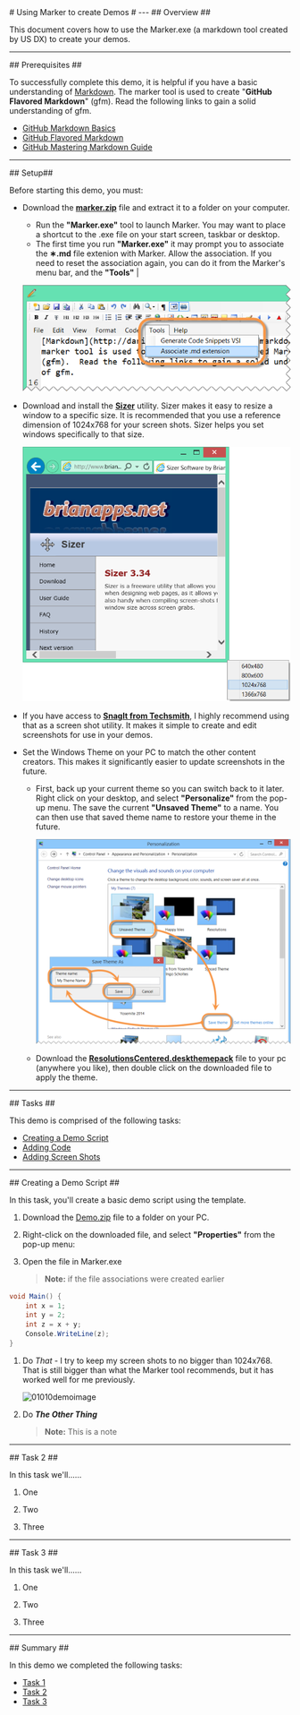 ﻿<a name="Title" />
# Using Marker to create Demos #
---

<a name="Overview" />
## Overview ##

This document covers how to use the Marker.exe (a markdown tool created by US DX) to create your demos.

---

<a name="Prerequisites" />
## Prerequisites ##

To successfully complete this demo, it is helpful if you have a basic understanding of [Markdown](http://daringfireball.net/projects/markdown/).  The marker tool is used to create "**GitHub Flavored Markdown**" (gfm).  Read the following links to gain a solid understanding of gfm.

- [GitHub Markdown Basics](https://help.github.com/articles/markdown-basics)
- [GitHub Flavored Markdown](https://help.github.com/articles/github-flavored-markdown)
- [GitHub Mastering Markdown Guide](https://guides.github.com/features/mastering-markdown/)


---

<a name="Setup" />
## Setup##

Before starting this demo, you must:

- Download the **[marker.zip](./Downloads/Marker.zip)** file and extract it to a folder on your computer. 
	- Run the **"Marker.exe"** tool to launch Marker.  You may want to place a shortcut to the .exe file on your start screen, taskbar or desktop.
	- The first time you run **"Marker.exe"** it may prompt you to associate the **&lowast;.md** file extenion with Marker.  Allow the association. If you need to reset the association again, you can do it from the Marker's menu bar, and the **"Tools"** | 

	![00010-AssociateMdExtension](images/00010-associatemdextension.png?raw=true "Associate .md Extension")

- Download and install the **[Sizer](http://www.brianapps.net/sizer/)** utility.  Sizer makes it easy to resize a window to a specific size.  It is recommended that you use a reference dimension of 1024x768 for your screen shots.  Sizer helps you set windows specifically to that size. 

	![00020-Sizer](images/00020-sizer.png?raw=true "Sizer")

- If you have access to **[SnagIt from Techsmith](http://www.techsmith.com/snagit.html)**, I highly recommend using that as a screen shot utility.  It makes it simple to create and edit screenshots for use in your demos.

- Set the Windows Theme on your PC to match the other content creators.  This makes it significantly easier to update screenshots in the future.  

	- First, back up your current theme so you can switch back to it later. Right click on your desktop, and select **"Personalize"** from the pop-up menu.  The save the current **"Unsaved Theme"** to a name.  You can then use that saved theme name to restore your theme in the future.

		![00030-SaveTheme](images/00030-savetheme.png?raw=true "Save Theme")

	- Download the **[ResolutionsCentered.deskthemepack](./Downloads/ResolutionsCentered.deskthemepack)** file to your pc (anywhere you like), then double click on the downloaded file to apply the theme. 

---

<a name="Tasks" />
## Tasks ##

This demo is comprised of the following tasks:

- [Creating a Demo Script](#Task1)
- [Adding Code](#Task2) 
- [Adding Screen Shots](#Task3)

--- 

<a name="Task1" />
## Creating a Demo Script ##

In this task, you'll create a basic demo script using the template.  

1. Download the [Demo.zip](./Downloads/Demo.zip) file to a folder on your PC.  

1. Right-click on the downloaded file, and select **"Properties"** from the pop-up menu:

1. Open the file in Marker.exe 

	> **Note:** if the file associations were created earlier

````C#
void Main() {
	int x = 1;
	int y = 2;
	int z = x + y;
	Console.WriteLine(z);
}
````
1. Do _That_ - I try to keep my screen shots to no bigger than 1024x768.  That is still bigger than what the Marker tool recommends, but it has worked well for me previously.  

	![01010demoimage](images/01010demoimage.png?raw=true "Demo Image")

1. Do ***The Other Thing***

	> **Note:** This is a note

--- 

<a name="Task2" />
## Task 2 ##


In this task we'll......

1. One

1. Two 

1. Three

--- 

<a name="Task3" />
## Task 3 ##


In this task we'll......

1. One

1. Two

1. Three

---

<a name="Summary" />
## Summary ##

In this demo we completed the following tasks:

- [Task 1](#Task1)
- [Task 2](#Task2) 
- [Task 3](#Task3)

